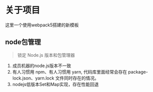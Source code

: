 # 关于项目
这里一个使用webpack5搭建的新模板
## node包管理
> 锁定 Node.js 版本和包管理器
1. 成员机器的node.js版本不一致
2. 有人习惯用 npm、有人习惯用 yarn, 代码库里面经常会存在 package-lock.json、yarn.lock 文件同时存在的情况。
3. nodejs低版本Set和Map实现，存在性能回退
